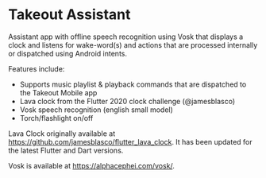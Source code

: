 # Takeout Assistant

Assistant app with offline speech recognition using Vosk that displays a clock and listens for wake-word(s) and actions that are processed internally or dispatched using Android intents.

Features include:

- Supports music playlist & playback commands that are dispatched to the Takeout Mobile app
- Lava clock from the Flutter 2020 clock challenge (@jamesblasco)
- Vosk speech recognition (english small model)
- Torch/flashlight on/off

Lava Clock originally available at https://github.com/jamesblasco/flutter_lava_clock. It has been updated for the latest Flutter and Dart versions.

Vosk is available at https://alphacephei.com/vosk/. 